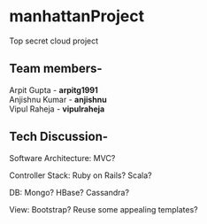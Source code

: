 manhattanProject
================

Top secret cloud project

Team members-
----------------

Arpit Gupta - <b>arpitg1991</b>
<br>
Anjishnu Kumar - <b>anjishnu</b>
<br>
Vipul Raheja - <b>vipulraheja</b>

Tech Discussion-
-----------------------
Software Architecture:
MVC?

Controller Stack:
Ruby on Rails?
Scala?

DB:
Mongo?
HBase?
Cassandra?

View:
Bootstrap?
Reuse some appealing templates?